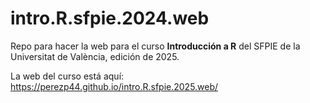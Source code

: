 
# intro.R.sfpie.2024.web

<!-- badges: start -->
<!-- badges: end -->

Repo para hacer la web para el curso **Introducción a R** del SFPIE de la Universitat de València, edición de 2025.

La web del curso está aquí: <https://perezp44.github.io/intro.R.sfpie.2025.web/>

